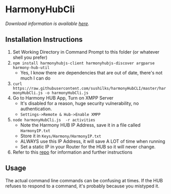 # HarmonyHubCli
*Download information is available [here](https://github.com/sushilks/harmonyHubCLI).*

## Installation Instructions
1. Set Working Directory in Command Prompt to this folder (or whatever shell you prefer)
2. `npm install harmonyhubjs-client harmonyhubjs-discover argparse harmony-hub-util`
    * Yes, I know there are dependencies that are out of date, there's not much I can do
3. `curl https://raw.githubusercontent.com/sushilks/harmonyHubCLI/master/harmonyHubCli.js -o harmonyHubCli.js`
4. Go to Harmony HUB App, Turn on XMPP Server
    * It's disabled for a reason, huge security vulnerability, no authentication.
    * `Settings->Remote & Hub->Enable XMPP`
5. `node harmonyHubCli.js  -r activities`
    * Note the Harmony HUB IP Address, save it in a file called `HarmonyIP.txt`
    * Store it in `Keys/Harmony/HarmonyIP.txt`
    * ALWAYS use this IP Address, it will save A LOT of time when running
    * Set a static IP in your Router for the HUB so it will never change.
6. Refer to this [repo](https://github.com/sushilks/harmonyHubCLI) for information and further instructions

## Usage
The actual command line commands can be confusing at times. If the HUB refuses to respond to a command, it's probably because you mistyped it.